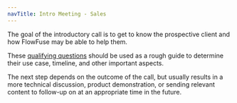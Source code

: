 ```yaml
---
navTitle: Intro Meeting - Sales
---
```


The goal of the introductory call is to get to know the prospective client and how FlowFuse may be able to help them.

These [qualifying questions](https://docs.google.com/document/d/1sOQU57P7ESkTI4_PC3gbmImUPQh3LKZMvGwAkb5UZFw/edit) should be used as a rough guide to determine their use case, timeline, and other important aspects.

The next step depends on the outcome of the call, but usually results in a more technical discussion, product demonstration, or sending relevant content to follow-up on at an appropriate time in the future.
